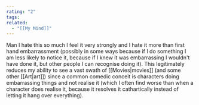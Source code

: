 ```yaml
---
rating: "2"
tags: 
related:
  - "[[My Mind]]"
---
```

Man I hate this so much I feel it very strongly and I hate it more than first hand embarrassment (possibly in some ways because if I do something I am less likely to notice it, because if I knew it was embarrassing I wouldn't have done it, but other people I can recognise doing it). This legitimately reduces my ability to see a vast swath of [[Movies|movies]] (and some other [[Art|art]]) since a common comedic conceit is characters doing embarrassing things and not realise it (which I often find worse than when a character does realise it, because it resolves it cathartically instead of letting it hang over everything).